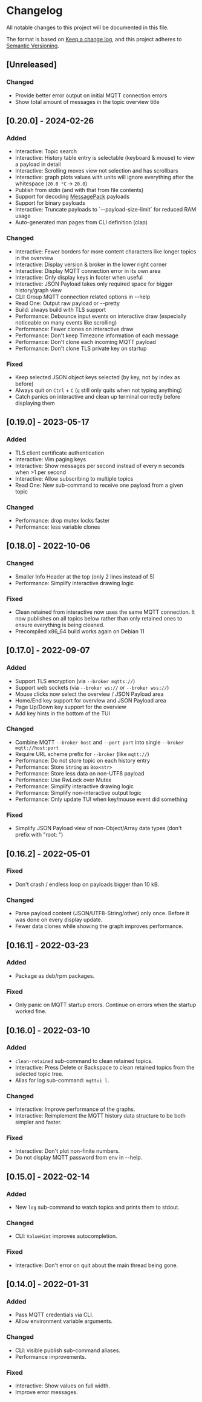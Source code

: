 # Changelog

All notable changes to this project will be documented in this file.

The format is based on [Keep a change log](https://keepachangelog.com/en/1.1.0/),
and this project adheres to [Semantic Versioning](https://semver.org/spec/v2.0.0.html).

## [Unreleased]

### Changed

- Provide better error output on initial MQTT connection errors
- Show total amount of messages in the topic overview title

## [0.20.0] - 2024-02-26

### Added

- Interactive: Topic search
- Interactive: History table entry is selectable (keyboard & mouse) to view a payload in detail
- Interactive: Scrolling moves view not selection and has scrollbars
- Interactive: graph plots values with units will ignore everything after the whitespace (`20.0 °C` → `20.0`)
- Publish from stdin (and with that from file contents)
- Support for decoding [MessagePack](https://msgpack.org/) payloads
- Support for binary payloads
- Interactive: Truncate payloads to ´--payload-size-limit´ for reduced RAM usage
- Auto-generated man pages from CLI definition (clap)

### Changed

- Interactive: Fewer borders for more content characters like longer topics in the overview
- Interactive: Display version & broker in the lower right corner
- Interactive: Display MQTT connection error in its own area
- Interactive: Only display keys in footer when useful
- Interactive: JSON Payload takes only required space for bigger history/graph view
- CLI: Group MQTT connection related options in --help
- Read One: Output raw payload or --pretty
- Build: always build with TLS support
- Performance: Debounce input events on interactive draw (especially noticeable on many events like scrolling)
- Performance: Fewer clones on interactive draw
- Performance: Don't keep Timezone information of each message
- Performance: Don't clone each incoming MQTT payload
- Performance: Don't clone TLS private key on startup

### Fixed

- Keep selected JSON object keys selected (by key, not by index as before)
- Always quit on `Ctrl` + `C` (`q` still only quits when not typing anything)
- Catch panics on interactive and clean up terminal correctly before displaying them

## [0.19.0] - 2023-05-17

### Added

- TLS client certificate authentication
- Interactive: Vim paging keys
- Interactive: Show messages per second instead of every n seconds when >1 per second
- Interactive: Allow subscribing to multiple topics
- Read One: New sub-command to receive one payload from a given topic

### Changed

- Performance: drop mutex locks faster
- Performance: less variable clones

## [0.18.0] - 2022-10-06

### Changed

- Smaller Info Header at the top (only 2 lines instead of 5)
- Performance: Simplify interactive drawing logic

### Fixed

- Clean retained from interactive now uses the same MQTT connection. It now publishes on all topics below rather than only retained ones to ensure everything is being cleaned.
- Precompiled x86_64 build works again on Debian 11

## [0.17.0] - 2022-09-07

### Added

- Support TLS encryption (via `--broker mqtts://`)
- Support web sockets (via `--broker ws://` or `--broker wss://`)
- Mouse clicks now select the overview / JSON Payload area
- Home/End key support for overview and JSON Payload area
- Page Up/Down key support for the overview
- Add key hints in the bottom of the TUI

### Changed

- Combine MQTT `--broker host` and `--port port` into single `--broker mqtt://host:port`
- Require URL scheme prefix for `--broker` (like `mqtt://`)
- Performance: Do not store topic on each history entry
- Performance: Store `String` as `Box<str>`
- Performance: Store less data on non-UTF8 payload
- Performance: Use RwLock over Mutex
- Performance: Simplify interactive drawing logic
- Performance: Simplify non-interactive output logic
- Performance: Only update TUI when key/mouse event did something

### Fixed

- Simplify JSON Payload view of non-Object/Array data types (don't prefix with "root: ")

## [0.16.2] - 2022-05-01

### Fixed

- Don't crash / endless loop on payloads bigger than 10 kB.

### Changed

- Parse payload content (JSON/UTF8-String/other) only once. Before it was done on every display update.
- Fewer data clones while showing the graph improves performance.

## [0.16.1] - 2022-03-23

### Added

- Package as deb/rpm packages.

### Fixed

- Only panic on MQTT startup errors. Continue on errors when the startup worked fine.

## [0.16.0] - 2022-03-10

### Added

- `clean-retained` sub-command to clean retained topics.
- Interactive: Press Delete or Backspace to clean retained topics from the selected topic tree.
- Alias for log sub-command: `mqttui l`.

### Changed

- Interactive: Improve performance of the graphs.
- Interactive: Reimplement the MQTT history data structure to be both simpler and faster.

### Fixed

- Interactive: Don't plot non-finite numbers.
- Do not display MQTT password from env in --help.

## [0.15.0] - 2022-02-14

### Added

- New `log` sub-command to watch topics and prints them to stdout.

### Changed

- CLI: `ValueHint` improves autocompletion.

### Fixed

- Interactive: Don't error on quit about the main thread being gone.

## [0.14.0] - 2022-01-31

### Added

- Pass MQTT credentials via CLI.
- Allow environment variable arguments.

### Changed

- CLI: visible publish sub-command aliases.
- Performance improvements.

### Fixed

- Interactive: Show values on full width.
- Improve error messages.
